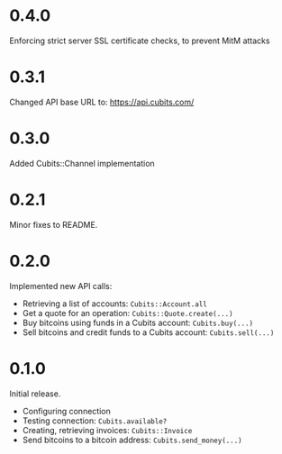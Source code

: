 # 0.4.0

Enforcing strict server SSL certificate checks, to prevent MitM attacks

# 0.3.1

Changed API base URL to: https://api.cubits.com/

# 0.3.0

Added Cubits::Channel implementation

# 0.2.1

Minor fixes to README.

# 0.2.0

Implemented new API calls:

* Retrieving a list of accounts: `Cubits::Account.all`
* Get a quote for an operation: `Cubits::Quote.create(...)`
* Buy bitcoins using funds in a Cubits account: `Cubits.buy(...)`
* Sell bitcoins and credit funds to a Cubits account: `Cubits.sell(...)`

# 0.1.0

Initial release.

* Configuring connection
* Testing connection: `Cubits.available?`
* Creating, retrieving invoices: `Cubits::Invoice`
* Send bitcoins to a bitcoin address: `Cubits.send_money(...)`
